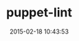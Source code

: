 ---
layout: post
title:  "puppet-lint"
repo:   "rodjek/puppet-lint"
date:   2015-02-18 10:43:53
gemurl: https://github.com/rodjek/puppet-lint/
---